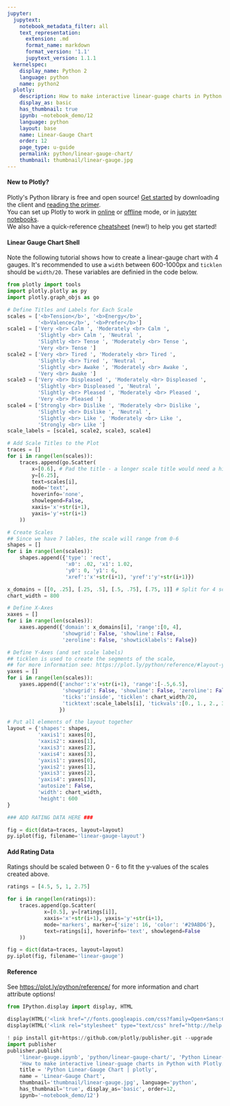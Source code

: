 ```yaml
---
jupyter:
  jupytext:
    notebook_metadata_filter: all
    text_representation:
      extension: .md
      format_name: markdown
      format_version: '1.1'
      jupytext_version: 1.1.1
  kernelspec:
    display_name: Python 2
    language: python
    name: python2
  plotly:
    description: How to make interactive linear-guage charts in Python with Plotly.
    display_as: basic
    has_thumbnail: true
    ipynb: ~notebook_demo/12
    language: python
    layout: base
    name: Linear-Gauge Chart
    order: 12
    page_type: u-guide
    permalink: python/linear-gauge-chart/
    thumbnail: thumbnail/linear-gauge.jpg
---
```


#### New to Plotly?
Plotly's Python library is free and open source! [Get started](https://plot.ly/python/getting-started/) by downloading the client and [reading the primer](https://plot.ly/python/getting-started/).
<br>You can set up Plotly to work in [online](https://plot.ly/python/getting-started/#initialization-for-online-plotting) or [offline](https://plot.ly/python/getting-started/#initialization-for-offline-plotting) mode, or in [jupyter notebooks](https://plot.ly/python/getting-started/#start-plotting-online).
<br>We also have a quick-reference [cheatsheet](https://images.plot.ly/plotly-documentation/images/python_cheat_sheet.pdf) (new!) to help you get started!


#### Linear Gauge Chart Shell
Note the following tutorial shows how to create a linear-gauge chart with 4 gauges. It's recommended to use a `width` between 600-1000px and `ticklen` should be `width/20`. These variables are definied in the code below.

```python
from plotly import tools
import plotly.plotly as py
import plotly.graph_objs as go

# Define Titles and Labels for Each Scale
scales = ['<b>Tension</b>', '<b>Energy</b>',
          '<b>Valence</b>', '<b>Prefer</b>']
scale1 = ['Very <br> Calm ', 'Moderately <br> Calm ',
          'Slightly <br> Calm ', 'Neutral ',
          'Slightly <br> Tense ', 'Moderately <br> Tense ',
          'Very <br> Tense ']
scale2 = ['Very <br> Tired ', 'Moderately <br> Tired ',
          'Slightly <br> Tired ', 'Neutral ',
          'Slightly <br> Awake ', 'Moderately <br> Awake ',
          'Very <br> Awake ']
scale3 = ['Very <br> Displeased ', 'Moderately <br> Displeased ',
          'Slightly <br> Displeased ', 'Neutral ',
          'Slightly <br> Pleased ', 'Moderately <br> Pleased ',
          'Very <br> Pleased ']
scale4 = ['Strongly <br> Dislike ', 'Moderately <br> Dislike ',
          'Slightly <br> Dislike ', 'Neutral ',
          'Slightly <br> Like ', 'Moderately <br> Like ',
          'Strongly <br> Like ']
scale_labels = [scale1, scale2, scale3, scale4]

# Add Scale Titles to the Plot
traces = []
for i in range(len(scales)):
    traces.append(go.Scatter(
        x=[0.6], # Pad the title - a longer scale title would need a higher value
        y=[6.25],
        text=scales[i],
        mode='text',
        hoverinfo='none',
        showlegend=False,
        xaxis='x'+str(i+1),
        yaxis='y'+str(i+1)
    ))

# Create Scales
## Since we have 7 lables, the scale will range from 0-6
shapes = []
for i in range(len(scales)):
    shapes.append({'type': 'rect',
                   'x0': .02, 'x1': 1.02,
                   'y0': 0, 'y1': 6,
                   'xref':'x'+str(i+1), 'yref':'y'+str(i+1)})

x_domains = [[0, .25], [.25, .5], [.5, .75], [.75, 1]] # Split for 4 scales
chart_width = 800

# Define X-Axes
xaxes = []
for i in range(len(scales)):
    xaxes.append({'domain': x_domains[i], 'range':[0, 4],
                  'showgrid': False, 'showline': False,
                  'zeroline': False, 'showticklabels': False})

# Define Y-Axes (and set scale labels)
## ticklen is used to create the segments of the scale,
## for more information see: https://plot.ly/python/reference/#layout-yaxis-ticklen
yaxes = []
for i in range(len(scales)):
    yaxes.append({'anchor':'x'+str(i+1), 'range':[-.5,6.5],
                  'showgrid': False, 'showline': False, 'zeroline': False,
                  'ticks':'inside', 'ticklen': chart_width/20,
                  'ticktext':scale_labels[i], 'tickvals':[0., 1., 2., 3., 4., 5., 6.]
                 })

# Put all elements of the layout together
layout = {'shapes': shapes,
          'xaxis1': xaxes[0],
          'xaxis2': xaxes[1],
          'xaxis3': xaxes[2],
          'xaxis4': xaxes[3],
          'yaxis1': yaxes[0],
          'yaxis2': yaxes[1],
          'yaxis3': yaxes[2],
          'yaxis4': yaxes[3],
          'autosize': False,
          'width': chart_width,
          'height': 600
}

### ADD RATING DATA HERE ###

fig = dict(data=traces, layout=layout)
py.iplot(fig, filename='linear-gauge-layout')
```

#### Add Rating Data
Ratings should be scaled between 0 - 6 to fit the y-values of the scales created above.

```python
ratings = [4.5, 5, 1, 2.75]

for i in range(len(ratings)):
    traces.append(go.Scatter(
            x=[0.5], y=[ratings[i]],
            xaxis='x'+str(i+1), yaxis='y'+str(i+1),
            mode='markers', marker={'size': 16, 'color': '#29ABD6'},
            text=ratings[i], hoverinfo='text', showlegend=False
    ))

fig = dict(data=traces, layout=layout)
py.iplot(fig, filename='linear-gauge')
```

#### Reference
See https://plot.ly/python/reference/ for more information and chart attribute options!

```python
from IPython.display import display, HTML

display(HTML('<link href="//fonts.googleapis.com/css?family=Open+Sans:600,400,300,200|Inconsolata|Ubuntu+Mono:400,700" rel="stylesheet" type="text/css" />'))
display(HTML('<link rel="stylesheet" type="text/css" href="http://help.plot.ly/documentation/all_static/css/ipython-notebook-custom.css">'))

! pip install git+https://github.com/plotly/publisher.git --upgrade
import publisher
publisher.publish(
    'linear-gauge.ipynb', 'python/linear-gauge-chart/', 'Python Linear-Gauge Chart | plotly',
    'How to make interactive linear-guage charts in Python with Plotly. ',
    title = 'Python Linear-Gauge Chart | plotly',
    name = 'Linear-Gauge Chart',
    thumbnail='thumbnail/linear-gauge.jpg', language='python',
    has_thumbnail='true', display_as='basic', order=12,
    ipynb='~notebook_demo/12')
```

```python

```
